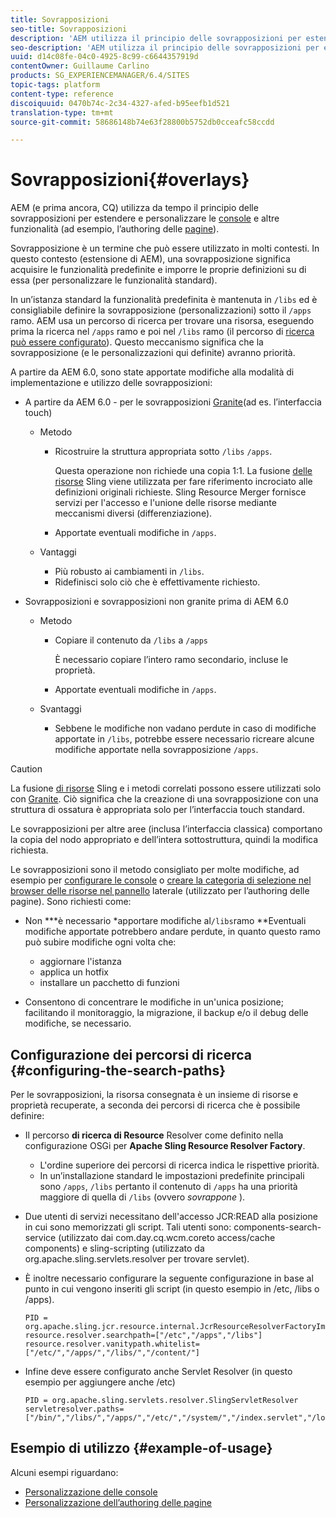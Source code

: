 ```yaml
---
title: Sovrapposizioni
seo-title: Sovrapposizioni
description: 'AEM utilizza il principio delle sovrapposizioni per estendere e personalizzare le console e altre funzionalità '
seo-description: 'AEM utilizza il principio delle sovrapposizioni per estendere e personalizzare le console e altre funzionalità '
uuid: d14c08fe-04c0-4925-8c99-c6644357919d
contentOwner: Guillaume Carlino
products: SG_EXPERIENCEMANAGER/6.4/SITES
topic-tags: platform
content-type: reference
discoiquuid: 0470b74c-2c34-4327-afed-b95eefb1d521
translation-type: tm+mt
source-git-commit: 58686148b74e63f28800b5752db0cceafc58ccdd

---
```



# Sovrapposizioni{#overlays}

AEM (e prima ancora, CQ) utilizza da tempo il principio delle sovrapposizioni per estendere e personalizzare le [console](/help/sites-developing/customizing-consoles-touch.md) e altre funzionalità (ad esempio, l’authoring delle [pagine](/help/sites-developing/customizing-page-authoring-touch.md)).

Sovrapposizione è un termine che può essere utilizzato in molti contesti. In questo contesto (estensione di AEM), una sovrapposizione significa acquisire le funzionalità predefinite e imporre le proprie definizioni su di essa (per personalizzare le funzionalità standard).

In un’istanza standard la funzionalità predefinita è mantenuta in `/libs` ed è consigliabile definire la sovrapposizione (personalizzazioni) sotto il `/apps` ramo. AEM usa un percorso di ricerca per trovare una risorsa, eseguendo prima la ricerca nel `/apps` ramo e poi nel `/libs` ramo (il percorso di [ricerca può essere configurato](#configuring-the-search-paths)). Questo meccanismo significa che la sovrapposizione (e le personalizzazioni qui definite) avranno priorità.

A partire da AEM 6.0, sono state apportate modifiche alla modalità di implementazione e utilizzo delle sovrapposizioni:

* A partire da AEM 6.0 - per le sovrapposizioni [Granite](https://helpx.adobe.com/experience-manager/6-4/sites/developing/using/reference-materials/granite-ui/api/index.html)(ad es. l’interfaccia touch)

   * Metodo

      * Ricostruire la struttura appropriata sotto `/libs` `/apps`.

         Questa operazione non richiede una copia 1:1. La fusione [delle risorse](/help/sites-developing/sling-resource-merger.md) Sling viene utilizzata per fare riferimento incrociato alle definizioni originali richieste. Sling Resource Merger fornisce servizi per l&#39;accesso e l&#39;unione delle risorse mediante meccanismi diversi (differenziazione).

      * Apportate eventuali modifiche in `/apps`.
   * Vantaggi

      * Più robusto ai cambiamenti in `/libs`.
      * Ridefinisci solo ciò che è effettivamente richiesto.


* Sovrapposizioni e sovrapposizioni non granite prima di AEM 6.0

   * Metodo

      * Copiare il contenuto da `/libs` a `/apps`

         È necessario copiare l’intero ramo secondario, incluse le proprietà.

      * Apportate eventuali modifiche in `/apps`.
   * Svantaggi

      * Sebbene le modifiche non vadano perdute in caso di modifiche apportate in `/libs`, potrebbe essere necessario ricreare alcune modifiche apportate nella sovrapposizione `/apps`.


>[!CAUTION]
>
>La fusione [di risorse](/help/sites-developing/sling-resource-merger.md) Sling e i metodi correlati possono essere utilizzati solo con [Granite](https://helpx.adobe.com/experience-manager/6-4/sites/developing/using/reference-materials/granite-ui/api/index.html). Ciò significa che la creazione di una sovrapposizione con una struttura di ossatura è appropriata solo per l’interfaccia touch standard.
>
>Le sovrapposizioni per altre aree (inclusa l’interfaccia classica) comportano la copia del nodo appropriato e dell’intera sottostruttura, quindi la modifica richiesta.

Le sovrapposizioni sono il metodo consigliato per molte modifiche, ad esempio per [configurare le console](/help/sites-developing/customizing-consoles-touch.md#create-a-custom-console) o [creare la categoria di selezione nel browser delle risorse nel pannello](/help/sites-developing/customizing-page-authoring-touch.md#add-new-selection-category-to-asset-browser) laterale (utilizzato per l’authoring delle pagine). Sono richiesti come:

* Non ***è necessario *apportare modifiche al`/libs`ramo **Eventuali modifiche apportate potrebbero andare perdute, in quanto questo ramo può subire modifiche ogni volta che:

   * aggiornare l&#39;istanza
   * applica un hotfix
   * installare un pacchetto di funzioni

* Consentono di concentrare le modifiche in un&#39;unica posizione; facilitando il monitoraggio, la migrazione, il backup e/o il debug delle modifiche, se necessario.

## Configurazione dei percorsi di ricerca {#configuring-the-search-paths}

Per le sovrapposizioni, la risorsa consegnata è un insieme di risorse e proprietà recuperate, a seconda dei percorsi di ricerca che è possibile definire:

* Il percorso **di ricerca di Resource** Resolver come definito nella configurazione [](/help/sites-deploying/configuring-osgi.md) OSGi per **Apache Sling Resource Resolver Factory**.

   * L&#39;ordine superiore dei percorsi di ricerca indica le rispettive priorità.
   * In un’installazione standard le impostazioni predefinite principali sono `/apps`, `/libs` pertanto il contenuto di `/apps` ha una priorità maggiore di quella di `/libs` (ovvero *sovrappone* ).

* Due utenti di servizi necessitano dell&#39;accesso JCR:READ alla posizione in cui sono memorizzati gli script. Tali utenti sono: components-search-service (utilizzato dai com.day.cq.wcm.coreto access/cache components) e sling-scripting (utilizzato da org.apache.sling.servlets.resolver per trovare servlet).
* È inoltre necessario configurare la seguente configurazione in base al punto in cui vengono inseriti gli script (in questo esempio in /etc, /libs o /apps).

   ```
   PID = org.apache.sling.jcr.resource.internal.JcrResourceResolverFactoryImpl
   resource.resolver.searchpath=["/etc","/apps","/libs"]
   resource.resolver.vanitypath.whitelist=["/etc/","/apps/","/libs/","/content/"]
   ```

* Infine deve essere configurato anche Servlet Resolver (in questo esempio per aggiungere anche /etc)

   ```
   PID = org.apache.sling.servlets.resolver.SlingServletResolver  
   servletresolver.paths=["/bin/","/libs/","/apps/","/etc/","/system/","/index.servlet","/login.servlet","/services/"]
   ```

## Esempio di utilizzo {#example-of-usage}

Alcuni esempi riguardano:

* [Personalizzazione delle console](/help/sites-developing/customizing-consoles-touch.md)
* [Personalizzazione dell’authoring delle pagine](/help/sites-developing/customizing-page-authoring-touch.md)

